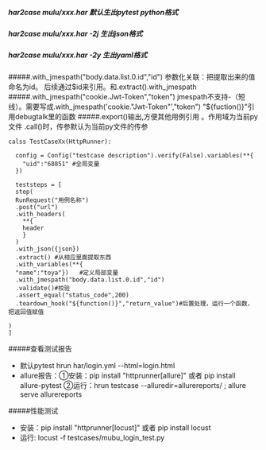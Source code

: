 ##### har2case mulu/xxx.har 默认生出pytest python格式
##### har2case mulu/xxx.har -2j 生出json格式
##### har2case mulu/xxx.har -2y 生出yaml格式

#####.with_jmespath("body.data.list.0.id","id")   参数化关联：把提取出来的值 命名为id。 后续通过$id来引用。和.extract().with_jmespath
#####.with_jmespath("cookie.Jwt-Token","token") jmespath不支持-（短线）。需要写成.with_jmespath('cookie."Jwt-Token"',"token")
"${fuction()}"引用debugtalk里的函数
#####.export()输出,方便其他用例引用 。作用域为当前py文件
.call()时，传参默认为当前py文件的传参

```
calss TestCaseXx(HttpRunner):
  
  config = Config("testcase description").verify(False).variables(**{
    "uid":"68851" #全局变量
  })
  
  teststeps = [
  step(
  RunRequest("用例名称")
  .post("url")
  .with_headers(
    **{
    header
    }
  )
  .with_json({json})
  .extract() #从相应里面提取东西
  .with_variables(**{
  "name":"toya"})   #定义局部变量
  .with_jmespath("body.data.list.0.id","id") 
  .validate()#校验
  .assert_equal("status_code",200)
  .teardown_hook("${function()}","return_value")#后置处理，运行一个函数，把返回值赋值
    
)
]

```
#####查看测试报告
- 默认pytest  hrun har/login.yml --html=login.html
- allure报告：①安装：pip install "httprunner[allure]" 或者 pip install allure-pytest ②运行：hrun testcase --alluredir=allurereports/ ; allure serve allurereports

#####性能测试
- 安装：pip install "httprunner[locust]" 或者 pip install locust
- 运行: locust -f testcases/mubu_login_test.py


